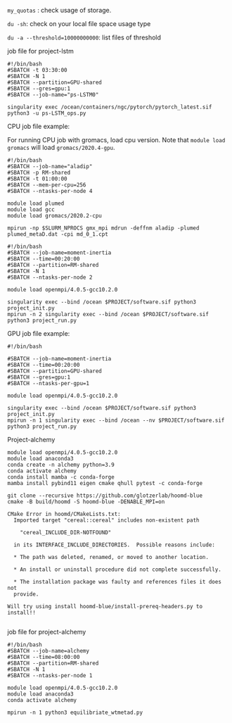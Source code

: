 `my_quotas` : check usage of storage.

`du -sh`: check on your local file space usage type

`du -a --threshold=10000000000`: list files of threshold


job file for project-lstm
```
#!/bin/bash
#SBATCH -t 03:30:00
#SBATCH -N 1
#SBATCH --partition=GPU-shared
#SBATCH --gres=gpu:1
#SBATCH --job-name="ps-LSTM0"

singularity exec /ocean/containers/ngc/pytorch/pytorch_latest.sif python3 -u ps-LSTM_ops.py
```

CPU job file example:

For running CPU job with gromacs, load cpu version. Note that `module load gromacs` will load `gromacs/2020.4-gpu`.
```
#!/bin/bash
#SBATCH --job-name="aladip"
#SBATCH -p RM-shared
#SBATCH -t 01:00:00
#SBATCH --mem-per-cpu=256
#SBATCH --ntasks-per-node 4

module load plumed
module load gcc
module load gromacs/2020.2-cpu

mpirun -np $SLURM_NPROCS gmx_mpi mdrun -deffnm aladip -plumed plumed_metaD.dat -cpi md_0_1.cpt
```

```
#!/bin/bash
#SBATCH --job-name=moment-inertia
#SBATCH --time=00:20:00
#SBATCH --partition=RM-shared
#SBATCH -N 1
#SBATCH --ntasks-per-node 2

module load openmpi/4.0.5-gcc10.2.0

singularity exec --bind /ocean $PROJECT/software.sif python3 project_init.py
mpirun -n 2 singularity exec --bind /ocean $PROJECT/software.sif python3 project_run.py
```


GPU job file example:

```
#!/bin/bash
  
#SBATCH --job-name=moment-inertia
#SBATCH --time=00:20:00
#SBATCH --partition=GPU-shared
#SBATCH --gres=gpu:1
#SBATCH --ntasks-per-gpu=1

module load openmpi/4.0.5-gcc10.2.0

singularity exec --bind /ocean $PROJECT/software.sif python3 project_init.py
mpirun -n 1 singularity exec --bind /ocean --nv $PROJECT/software.sif python3 project_run.py
```



Project-alchemy
```
module load openmpi/4.0.5-gcc10.2.0
module load anaconda3
conda create -n alchemy python=3.9
conda activate alchemy
conda install mamba -c conda-forge
mamba install pybind11 eigen cmake qhull pytest -c conda-forge

git clone --recursive https://github.com/glotzerlab/hoomd-blue
cmake -B build/hoomd -S hoomd-blue -DENABLE_MPI=on

CMake Error in hoomd/CMakeLists.txt:
  Imported target "cereal::cereal" includes non-existent path

    "cereal_INCLUDE_DIR-NOTFOUND"

  in its INTERFACE_INCLUDE_DIRECTORIES.  Possible reasons include:

  * The path was deleted, renamed, or moved to another location.

  * An install or uninstall procedure did not complete successfully.

  * The installation package was faulty and references files it does not
  provide.
  
Will try using install hoomd-blue/install-prereq-headers.py to install!!
  
```





job file for project-alchemy
```
#!/bin/bash
#SBATCH --job-name=alchemy
#SBATCH --time=08:00:00
#SBATCH --partition=RM-shared
#SBATCH -N 1
#SBATCH --ntasks-per-node 1

module load openmpi/4.0.5-gcc10.2.0
module load anaconda3
conda activate alchemy

mpirun -n 1 python3 equilibriate_wtmetad.py
```
